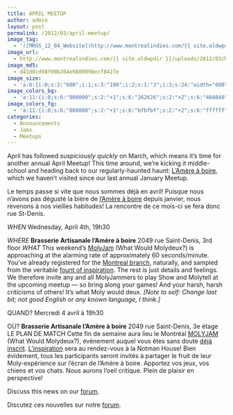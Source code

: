 ```yaml
---
title: APRIL MEETUP
author: admin
layout: post
permalink: /2012/03/april-meetup/
image_tag:
  - '![MRGS_12_04_Website](http://www.montrealindies.com/{{ site.oldwpdir }}/uploads/2012/03/MRGS_12_04_Website.png?w=840)'
image_url:
  - http://www.montrealindies.com/{{ site.oldwpdir }}/uploads/2012/03/MRGS_12_04_Website.png
image_md5:
  - d41d8cd98f00b204e9800998ecf8427e
image_size:
  - 'a:6:{i:0;s:3:"600";i:1;s:3:"100";i:2;s:1:"3";i:3;s:24:"width="600" height="100"";s:4:"bits";s:1:"8";s:4:"mime";s:9:"image/png";}'
image_colors_bg:
  - 'a:11:{i:0;s:6:"000000";s:2:"+1";s:6:"262626";s:2:"+2";s:6:"404040";s:2:"+3";s:6:"808080";s:2:"+4";s:6:"bfbfbf";s:2:"+5";s:6:"e6e6e6";i:-1;s:6:"000000";i:-2;s:6:"000000";i:-3;s:6:"000000";i:-4;s:6:"000000";i:-5;s:6:"000000";}'
image_colors_fg:
  - 'a:11:{i:0;s:6:"808080";s:2:"+1";s:6:"bfbfbf";s:2:"+2";s:6:"ffffff";s:2:"+3";s:6:"000000";s:2:"+4";s:6:"000000";s:2:"+5";s:6:"000000";i:-1;s:6:"808080";i:-2;s:6:"808080";i:-3;s:6:"808080";i:-4;s:6:"808080";i:-5;s:6:"808080";}'
categories:
  - Announcements
  - Jams
  - Meetups
---
```


April has followed *suspiciously quickly* on March, which means it&#8217;s time for another annual April Meetup! This time around, we&#8217;re kicking it middle-school and heading back to our regularly-haunted haunt: [L&#8217;Amère à boire](http://www.amereaboire.com/), which we haven&#8217;t visited since our last annual January Meetup.

Le temps passe si vite que nous sommes déjà en avril! Puisque nous n&#8217;avons pas dégusté la bière de [l&#8217;Amère à boire](http://www.amereaboire.com/) depuis janvier, nous revenons à nos vieilles habitudes! La rencontre de ce mois-ci se fera donc rue St-Denis.






*WHEN*
 Wednesday, April 4th, 19h30</p> <p>

*WHERE*
 **Brasserie Artisanale l’Amère à boire**
 2049 rue Saint-Denis, 3rd floor
*WHAT*
 This weekend&#8217;s [MolyJam](http://www.whatwouldmolydeux.com/) (What Would Molydeux?) is approaching at the alarming rate of approximately 60 seconds/minute. You&#8217;ve already registered for the [Montreal branch](http://www.facebook.com/events/274617842613476/), naturally, and sampled from the veritable [fount of inspiration](http://docs.google.com/spreadsheet/ccc?key=0AmKS9o_SW0ovdHZDYWVHb0lOa1NJV3FST3h3UGFOTFE#gid=0). The rest is just details and feelings.
We therefore invite any and all MolyJammers to play Show and Molytell at the upcoming meetup &#8212; so bring along your games! And your harsh, harsh criticisms of others! It&#8217;s what Moly would deux.
*[Note to self: Change last bit; not good English or any known language, I think.]*


QUAND?
 Mercredi 4 avril à 19h30</p> <p>

OÙ?
 **Brasserie Artisanale l’Amère à boire**
 2049 rue Saint-Denis, 3e étage
LE PLAN DE MATCH
 Cette fin de semaine aura lieu le Montréal [MOLYJAM](http://www.whatwouldmolydeux.com/) (What Would Molydeux?), évènement auquel vous êtes sans doute [déjà inscrit](http://www.facebook.com/events/274617842613476/). [L&#8217;inspiration](http://docs.google.com/spreadsheet/ccc?key=0AmKS9o_SW0ovdHZDYWVHb0lOa1NJV3FST3h3UGFOTFE#gid=0) sera au rendez-vous à la Notman House!
Bien évidement, tous les participants seront invités à partager le fruit de leur Moly-expérience sur l&#8217;écran de l&#8217;Amère à boire. Apportez vos jeux, vos chiens et vos chats. Nous aurons l&#8217;oeil critique. Plein de plaisir en perspective!






Discuss this news on our [forum](http://oldforum.mrgs.ca).








Discutez ces nouvelles sur notre [forum](http://oldforum.mrgs.ca).










